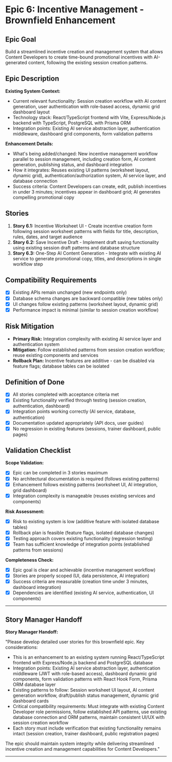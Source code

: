 # Epic 6: Incentive Management - Brownfield Enhancement

## Epic Goal

Build a streamlined incentive creation and management system that allows Content Developers to create time-bound promotional incentives with AI-generated content, following the existing session creation patterns.

## Epic Description

**Existing System Context:**

- Current relevant functionality: Session creation workflow with AI content generation, user authentication with role-based access, dynamic grid dashboard layout
- Technology stack: React/TypeScript frontend with Vite, Express/Node.js backend with TypeScript, PostgreSQL with Prisma ORM
- Integration points: Existing AI service abstraction layer, authentication middleware, dashboard grid components, form validation patterns

**Enhancement Details:**

- What's being added/changed: New incentive management workflow parallel to session management, including creation form, AI content generation, publishing status, and dashboard integration
- How it integrates: Reuses existing UI patterns (worksheet layout, dynamic grid), authentication/authorization system, AI service layer, and database connection
- Success criteria: Content Developers can create, edit, publish incentives in under 3 minutes; incentives appear in dashboard grid; AI generates compelling promotional copy

## Stories

1. **Story 6.1:** Incentive Worksheet UI - Create incentive creation form following session worksheet patterns with fields for title, description, rules, dates, and target audience
2. **Story 6.2:** Save Incentive Draft - Implement draft saving functionality using existing session draft patterns and database structure
3. **Story 6.3:** One-Step AI Content Generation - Integrate with existing AI service to generate promotional copy, titles, and descriptions in single workflow step

## Compatibility Requirements

- [x] Existing APIs remain unchanged (new endpoints only)
- [x] Database schema changes are backward compatible (new tables only)
- [x] UI changes follow existing patterns (worksheet layout, dynamic grid)
- [x] Performance impact is minimal (similar to session creation workflow)

## Risk Mitigation

- **Primary Risk:** Integration complexity with existing AI service layer and authentication system
- **Mitigation:** Follow established patterns from session creation workflow; reuse existing components and services
- **Rollback Plan:** Incentive features are additive - can be disabled via feature flags; database tables can be isolated

## Definition of Done

- [x] All stories completed with acceptance criteria met
- [x] Existing functionality verified through testing (session creation, authentication, dashboard)
- [x] Integration points working correctly (AI service, database, authentication)
- [x] Documentation updated appropriately (API docs, user guides)
- [x] No regression in existing features (sessions, trainer dashboard, public pages)

## Validation Checklist

**Scope Validation:**

- [x] Epic can be completed in 3 stories maximum
- [x] No architectural documentation is required (follows existing patterns)
- [x] Enhancement follows existing patterns (worksheet UI, AI integration, grid dashboard)
- [x] Integration complexity is manageable (reuses existing services and components)

**Risk Assessment:**

- [x] Risk to existing system is low (additive feature with isolated database tables)
- [x] Rollback plan is feasible (feature flags, isolated database changes)
- [x] Testing approach covers existing functionality (regression testing)
- [x] Team has sufficient knowledge of integration points (established patterns from sessions)

**Completeness Check:**

- [x] Epic goal is clear and achievable (incentive management workflow)
- [x] Stories are properly scoped (UI, data persistence, AI integration)
- [x] Success criteria are measurable (creation time under 3 minutes, dashboard integration)
- [x] Dependencies are identified (existing AI service, authentication, UI components)

---

## Story Manager Handoff

**Story Manager Handoff:**

"Please develop detailed user stories for this brownfield epic. Key considerations:

- This is an enhancement to an existing system running React/TypeScript frontend with Express/Node.js backend and PostgreSQL database
- Integration points: Existing AI service abstraction layer, authentication middleware (JWT with role-based access), dashboard dynamic grid components, form validation patterns with React Hook Form, Prisma ORM database layer
- Existing patterns to follow: Session worksheet UI layout, AI content generation workflow, draft/publish status management, dynamic grid dashboard cards
- Critical compatibility requirements: Must integrate with existing Content Developer role permissions, follow established API patterns, use existing database connection and ORM patterns, maintain consistent UI/UX with session creation workflow
- Each story must include verification that existing functionality remains intact (session creation, trainer dashboard, public registration pages)

The epic should maintain system integrity while delivering streamlined incentive creation and management capabilities for Content Developers."

---